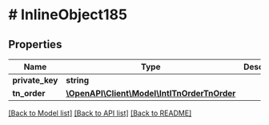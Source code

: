 # # InlineObject185

## Properties

Name | Type | Description | Notes
------------ | ------------- | ------------- | -------------
**private_key** | **string** |  | [optional]
**tn_order** | [**\OpenAPI\Client\Model\IntlTnOrderTnOrder**](IntlTnOrderTnOrder.md) |  | [optional]

[[Back to Model list]](../../README.md#models) [[Back to API list]](../../README.md#endpoints) [[Back to README]](../../README.md)
